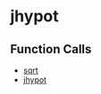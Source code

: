 # jhypot

## Function Calls
- [sqrt](CSD/kCSD/ica/kCsd1D_ICA/STICA_UTIL/sqrt.md)
- [jhypot](CSD/kCSD/ica/kCsd1D_ICA/STICA_UTIL/jhypot.md)
